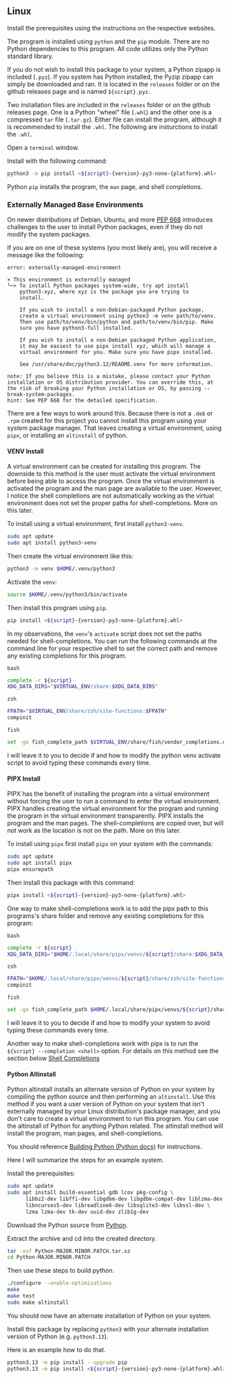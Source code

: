 ## Linux

Install the prerequisites using the instructions on the respective websites.

The program is installed using `python` and the `pip` module. There are no Python dependencies to this program. All code utilizes only the Python standard library.

If you do not wish to install this package to your system, a Python zipapp is included (`.pyz`). If you system has Python installed, the Pyzip zipapp can simply be downloaded and ran. It is located in the `releases` folder or on the github releases page and is named `${script}.pyz`.

Two installation files are included in the `releases` folder or on the github releases page. One is a Python "wheel" file (`.whl`) and the other one is a compressed `tar` file (`.tar.gz`). Either file can install the program, although it is recommended to install the `.whl`. The following are insturctions to install the `.whl`.

Open a `terminal` window.

Install with the following command:

```sh
python3 -m pip install <${script}-{version}-py3-none-{platform}.whl>
```

Python `pip` installs the program, the `man` page, and shell completions.


### Externally Managed Base Environments

On newer distributions of Debian, Ubuntu, and more [PEP 668](https://peps.python.org/pep-0668/) introduces challenges to the user to install Python packages, even if they do not modify the system packages.

If you are on one of these systems (you most likely are), you will receive a message like the following:

```
error: externally-managed-environment

× This environment is externally managed
╰─> To install Python packages system-wide, try apt install
    python3-xyz, where xyz is the package you are trying to
    install.

    If you wish to install a non-Debian-packaged Python package,
    create a virtual environment using python3 -m venv path/to/venv.
    Then use path/to/venv/bin/python and path/to/venv/bin/pip. Make
    sure you have python3-full installed.

    If you wish to install a non-Debian packaged Python application,
    it may be easiest to use pipx install xyz, which will manage a
    virtual environment for you. Make sure you have pipx installed.

    See /usr/share/doc/python3.12/README.venv for more information.

note: If you believe this is a mistake, please contact your Python installation or OS distribution provider. You can override this, at the risk of breaking your Python installation or OS, by passing --break-system-packages.
hint: See PEP 668 for the detailed specification.
```

There are a few ways to work around this. Because there is not a `.deb` or `.rpm` created for this project you cannot install this program using your system package manager. That leaves creating a virtual environment, using `pipx`, or installing an `altinstall` of python.


#### VENV Install

A virtual environment can be created for installing this program. The downside to this method is the user must activate the virtual environment before being able to access the program. Once the virtual environment is activated the program and the man page are available to the user. However, I notice the shell completions are not automatically working as the virtual environment does not set the proper paths for shell-completions. More on this later.

To install using a virtual environment, first install `python3-venv`.

```sh
sudo apt update
sudo apt install python3-venv
```

Then create the virtual environment like this:

```sh
python3 -m venv $HOME/.venv/python3
```

Activate the `venv`:

```sh
source $HOME/.venv/python3/bin/activate
```

Then install this program using `pip`.

```sh
pip install <${script}-{version}-py3-none-{platform}.whl>
```

In my observations, the `venv`'s `activate` script does not set the paths needed for shell-completions. You can run the following commands at the command line for your respective shell to set the correct path and remove any existing completions for this program.

`bash`
```sh
complete -r ${script}
XDG_DATA_DIRS="$VIRTUAL_ENV/share:$XDG_DATA_DIRS"
```

`zsh`
```sh
FPATH="$VIRTUAL_ENV/share/zsh/site-functions:$FPATH"
compinit
```

`fish`
```sh
set -gx fish_complete_path $VIRTUAL_ENV/share/fish/vendor_completions.d $fish_complete_path
```

I will leave it to you to decide if and how to modify the python venv activate script to avoid typing these commands every time.


#### PIPX Install

PIPX has the benefit of installing the program into a virtual environment without forcing the user to run a command to enter the virtual environment. PIPX handles creating the virtual environment for the program and running the program in the virtual environment transparently. PIPX installs the program and the man pages. The shell-completions are copied over, but will not work as the location is not on the path. More on this later.

To install using `pipx` first install `pipx` on your system with the commands:

```sh
sudo apt update
sudo apt install pipx
pipx ensurepath
```

Then install this package with this command:

```sh
pipx install <${script}-{version}-py3-none-{platform}.whl>
```

One way to make shell-completions work is to add the pipx path to this programs's share folder and remove any existing completions for this program:

`bash`
```sh
complete -r ${script}
XDG_DATA_DIRS="$HOME/.local/share/pipx/venvs/${script}/share:$XDG_DATA_DIRS"
```

`zsh`
```sh
FPATH="$HOME/.local/share/pipx/venvs/${script}/share/zsh/site-functions:$FPATH"
compinit
```

`fish`
```sh
set -gx fish_complete_path $HOME/.local/share/pipx/venvs/${script}/share/fish/vendor_completions.d $fish_complete_path
```

I will leave it to you to decide if and how to modify your system to avoid typing these commands every time.

Another way to make shell-completions work with pipx is to run the `${script} --completion <shell>` option. For details on this method see the section below [Shell Completions](#shell-completions)


#### Python Altinstall

Python altinstall installs an alternate version of Python on your system by compiling the python source and then performing an `altinstall`. Use this method if you want a user version of Python on your system that isn't externally managed by your Linux distribution's package manager, and you don't care to create a virtual environment to run this program. You can use the altinstall of Python for anything Python related. The altinstall method will install the program, man pages, and shell-completions.

You should reference [Building Python (Python docs)](https://docs.python.org/3/using/unix.html#building-python) for instructions.

Here I will summarize the steps for an example system.

Install the prerequisites:

```sh
sudo apt update
sudo apt install build-essential gdb lcov pkg-config \
      libbz2-dev libffi-dev libgdbm-dev libgdbm-compat-dev liblzma-dev \
      libncurses5-dev libreadline6-dev libsqlite3-dev libssl-dev \
      lzma lzma-dev tk-dev uuid-dev zlib1g-dev
```

Download the Python source from [Python](https://www.python.org/downloads/).

Extract the archive and cd into the created directory.

```sh
tar -xvf Python-MAJOR.MINOR.PATCH.tar.xz
cd Python-MAJOR.MINOR.PATCH
```

Then use these steps to build python.

```sh
./configure --enable-optimizations
make
make test
sudo make altinstall
```

You should now have an alternate installation of Python on your system.

Install this package by replacing `python3` with your alternate installation version of Python (e.g. `python3.13`).

Here is an example how to do that.

```sh
python3.13 -m pip install --upgrade pip
python3.13 -m pip install <${script}-{version}-py3-none-{platform}.whl>
```
